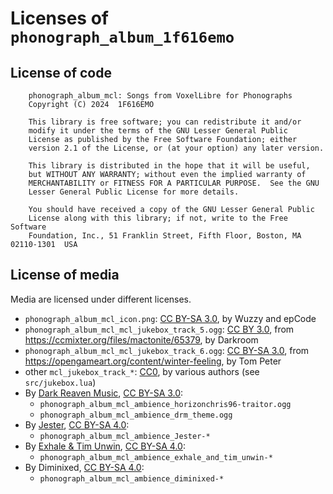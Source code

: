 # Licenses of `phonograph_album_1f616emo`

## License of code

```
    phonograph_album_mcl: Songs from VoxelLibre for Phonographs
    Copyright (C) 2024  1F616EMO

    This library is free software; you can redistribute it and/or
    modify it under the terms of the GNU Lesser General Public
    License as published by the Free Software Foundation; either
    version 2.1 of the License, or (at your option) any later version.

    This library is distributed in the hope that it will be useful,
    but WITHOUT ANY WARRANTY; without even the implied warranty of
    MERCHANTABILITY or FITNESS FOR A PARTICULAR PURPOSE.  See the GNU
    Lesser General Public License for more details.

    You should have received a copy of the GNU Lesser General Public
    License along with this library; if not, write to the Free Software
    Foundation, Inc., 51 Franklin Street, Fifth Floor, Boston, MA  02110-1301  USA
```

## License of media

Media are licensed under different licenses.

* `phonograph_album_mcl_icon.png`: [CC BY-SA 3.0][CCBYSA3], by Wuzzy and epCode
* `phonograph_album_mcl_mcl_jukebox_track_5.ogg`: [CC BY 3.0][CCBY3], from <https://ccmixter.org/files/mactonite/65379>, by Darkroom
* `phonograph_album_mcl_mcl_jukebox_track_6.ogg`: [CC BY-SA 3.0][CCBYSA3], from <https://opengameart.org/content/winter-feeling>, by Tom Peter
* other `mcl_jukebox_track_*`: [CC0][CC0], by various authors (see `src/jukebox.lua`)
* By [Dark Reaven Music](https://soundcloud.com/dark-reaven-music), [CC BY-SA 3.0][CCBYSA3]:
  * `phonograph_album_mcl_ambience_horizonchris96-traitor.ogg`
  * `phonograph_album_mcl_ambience_drm_theme.ogg`
* By [Jester](https://www.youtube.com/@Jester-8-bit), [CC BY-SA 4.0][CCBYSA4]:
  * `phonograph_album_mcl_ambience_Jester-*`
* By [Exhale & Tim Unwin](https://www.youtube.com/channel/UClFo_JDWoG4NGrPQY0JPD_g), [CC BY-SA 4.0][CCBYSA4]:
  * `phonograph_album_mcl_ambience_exhale_and_tim_unwin-*`
* By Diminixed, [CC BY-SA 4.0][CCBYSA4]:
  * `phonograph_album_mcl_ambience_diminixed-*`

[CCBYSA3]: http://creativecommons.org/licenses/by-sa/3.0/
[CCBYSA4]: http://creativecommons.org/licenses/by-sa/4.0/
[CCBY3]: http://creativecommons.org/licenses/by/3.0/
[CC0]: https://creativecommons.org/publicdomain/zero/1.0/
